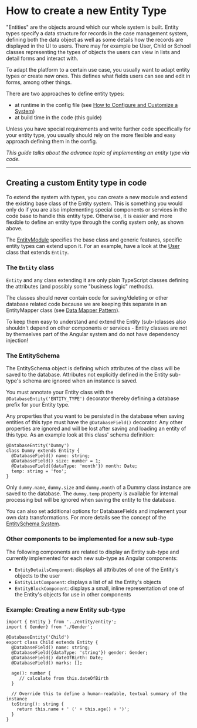 # How to create a new Entity Type
"Entities" are the objects around which our whole system is built.
Entity types specify a data structure for records in the case management system,
defining both the data object as well as some details how the records are displayed in the UI to users.
There may for example be User, Child or School classes representing the types of objects the users can view in lists and detail forms and interact with.

To adapt the platform to a certain use case, you usually want to adapt entity types or create new ones.
This defines what fields users can see and edit in forms, among other things.

There are two approaches to define entity types:
- at runtime in the config file (see [How to Configure and Customize a System](./configure-and-customize-a-system.html))
- at build time in the code (this guide)

Unless you have special requirements and write further code specifically for your entity type, 
you usually should rely on the more flexible and easy approach defining them in the config.

_This guide talks about the advance topic of implementing an entity type via code._


---
## Creating a custom Entity type in code 
To extend the system with types, you can create a new module and extend the existing base class of the Entity system.
This is something you would only do if you are also implementing special components or services in the code base to handle this entity type.
Otherwise, it is easier and more flexible to define an entity type through the config system only, as shown above.

The [EntityModule](../../modules/EntityModule.html) specifies the base class and generic features, specific entity types can extend upon it.
For an example, have a look at the [User](../../classes/User.html#source) class that extends `Entity`.

### The `Entity` class
`Entity` and any class extending it are only plain TypeScript classes defining the attributes (and possibly some "business logic" methods).

The classes should never contain code for saving/deleting or other database related code because we are keeping this separate in an EntityMapper class (see [Data Mapper Pattern](https://en.wikipedia.org/wiki/Data_mapper_pattern)).

To keep them easy to understand and extend the Entity (sub-)classes also shouldn't depend on other components or services - Entity classes are not by themselves part of the Angular system and do not have dependency injection!


### The EntitySchema
The EntitySchema object is defining which attributes of the class will be saved to the database.
Attributes not explicitly defined in the Entity sub-type's schema are ignored when an instance is saved.

You must annotate your Entity class with the `@DatabaseEntity('ENTITY_TYPE')` decorator
thereby defining a database prefix for your Entity type.

Any properties that you want to be persisted in the database when saving entities of this type
must have the `@DatabaseField()` decorator.
Any other properties are ignored and will be lost after saving and loading an entity of this type.
As an example look at this class' schema definition:

    @DatabaseEntity('Dummy')
    class Dummy extends Entity {
      @DatabaseField() name: string;
      @DatabaseField() size: number = 1;
      @DatabaseField({dataType: 'month'}) month: Date;
      temp: string = 'foo';
    }

Only `dummy.name`, `dummy.size` and `dummy.month` of a Dummy class instance are saved to the database.
The `dummy.temp` property is available for internal processing but will be ignored when saving the entity to the database.

You can also set additional options for DatabaseFields and implement your own data transformations.
For more details see the concept of the [EntitySchema System](../concepts/entity-schema.html).


### Other components to be implemented for a new sub-type
The following components are related to display an Entity sub-type and currently implemented for each new sub-type as Angular components:
* `EntityDetailsComponent`: displays all attributes of one of the Entity's objects to the user
* `EntityListComponent`: displays a list of all the Entity's objects
* `EntityBlockComponent`: displays a small, inline representation of one of the Entity's objects for use in other components



### Example: Creating a new Entity sub-type

```
import { Entity } from '../entity/entity';
import { Gender} from './Gender';

@DatabaseEntity('Child')
export class Child extends Entity {
  @DatabaseField() name: string;
  @DatabaseField({dataType: 'string'}) gender: Gender;
  @DatabaseField() dateOfBirth: Date;
  @DatabaseField() marks: [];

  age(): number {
     // calculate from this.dateOfBirth
  }

  // Override this to define a human-readable, textual summary of the instance
  toString(): string {
    return this.name + ' (' + this.age() + ')';
  }
}
```
